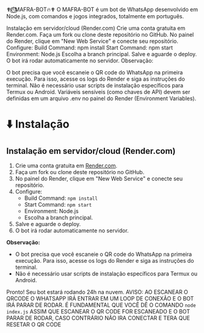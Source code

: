 ✟🔥⃢⃟MAFRA-BOT🔥✟
O MAFRA-BOT é um bot de WhatsApp desenvolvido em Node.js, com comandos e jogos integrados, totalmente em português.

Instalação em servidor/cloud (Render.com)
Crie uma conta gratuita em Render.com.
Faça um fork ou clone deste repositório no GitHub.
No painel do Render, clique em "New Web Service" e conecte seu repositório.
Configure:
Build Command: npm install
Start Command: npm start
Environment: Node.js
Escolha a branch principal.
Salve e aguarde o deploy.
O bot irá rodar automaticamente no servidor.
Observação:

O bot precisa que você escaneie o QR code do WhatsApp na primeira execução. Para isso, acesse os logs do Render e siga as instruções do terminal.
Não é necessário usar scripts de instalação específicos para Termux ou Android.
Variáveis sensíveis (como chaves de API) devem ser definidas em um arquivo .env no painel do Render (Environment Variables).



# ⬇️ Instalação

## Instalação em servidor/cloud (Render.com)

1. Crie uma conta gratuita em [Render.com](https://render.com/).
2. Faça um fork ou clone deste repositório no GitHub.
3. No painel do Render, clique em "New Web Service" e conecte seu repositório.
4. Configure:
    - Build Command: `npm install`
    - Start Command: `npm start`
    - Environment: Node.js
    - Escolha a branch principal.
5. Salve e aguarde o deploy.
6. O bot irá rodar automaticamente no servidor.

**Observação:**
 - O bot precisa que você escaneie o QR code do WhatsApp na primeira execução. Para isso, acesse os logs do Render e siga as instruções do terminal.
 - Não é necessário usar scripts de instalação específicos para Termux ou Android.

Pronto! Seu bot estará rodando 24h na nuvem.
AVISO: AO ESCANEAR O QRCODE O WHATSAPP IRÁ ENTRAR EM UM LOOP DE CONEXÃO E O BOT IRÁ PARAR DE RODAR. É FUNDAMENTAL QUE VOCÊ DÊ O COMANDO `node index.js` ASSIM QUE ESCANEAR O QR CODE FOR ESCANEADO E O BOT PARAR DE RODAR, CASO CONTRÁRIO NÃO IRA CONECTAR E TERA QUE RESETAR O QR CODE
